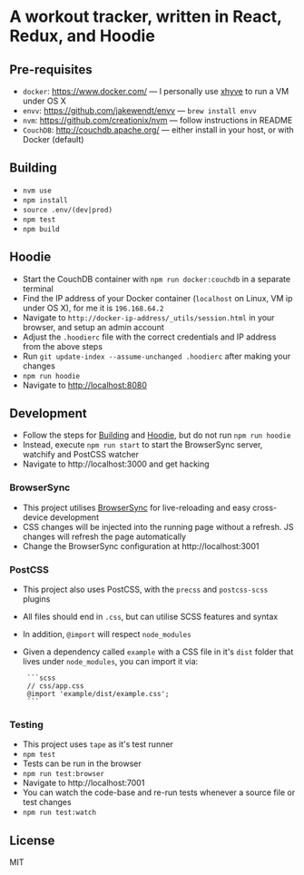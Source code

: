 # A workout tracker, written in React, Redux, and Hoodie

## Pre-requisites

- `docker`: https://www.docker.com/ &mdash; I personally use [xhyve](https://github.com/ailispaw/boot2docker-xhyve) to run a VM under OS X
- `envv`: https://github.com/jakewendt/envv &mdash; `brew install envv`
- `nvm`: https://github.com/creationix/nvm &mdash; follow instructions in README
- `CouchDB`: http://couchdb.apache.org/ &mdash; either install in your host, or with Docker (default)

## Building

- `nvm use`
- `npm install`
- `source .env/(dev|prod)`
- `npm test`
- `npm build`

## Hoodie

- Start the CouchDB container with `npm run docker:couchdb` in a separate terminal
- Find the IP address of your Docker container (`localhost` on Linux, VM ip under OS X), for me it is `196.168.64.2`
- Navigate to `http://docker-ip-address/_utils/session.html` in your browser, and setup an admin account
- Adjust the `.hoodierc` file with the correct credentials and IP address from the above steps
- Run `git update-index --assume-unchanged .hoodierc` after making your changes
- `npm run hoodie`
- Navigate to [http://localhost:8080](http://localhost:8080)

## Development

- Follow the steps for [Building](#building) and [Hoodie](#hoodie), but do not run `npm run hoodie`
- Instead, execute `npm run start` to start the BrowserSync server, watchify and PostCSS watcher
- Navigate to http://localhost:3000 and get hacking

### BrowserSync

- This project utilises [BrowserSync](https://www.browsersync.io/) for live-reloading and easy cross-device development
- CSS changes will be injected into the running page without a refresh. JS changes will refresh the page automatically
- Change the BrowserSync configuration at http://localhost:3001

### PostCSS

- This project also uses PostCSS, with the `precss` and `postcss-scss` plugins
- All files should end in `.css`, but can utilise SCSS features and syntax
- In addition, `@import` will respect `node_modules`
 - Given a dependency called `example` with a CSS file in it's `dist` folder that lives under `node_modules`, you can import it via:

        ```scss
        // css/app.css
        @import 'example/dist/example.css';
        ```

### Testing

- This project uses `tape` as it's test runner
 - `npm test`
- Tests can be run in the browser
 - `npm run test:browser`
 - Navigate to http://localhost:7001
- You can watch the code-base and re-run tests whenever a source file or test changes
 - `npm run test:watch`

## License

MIT

